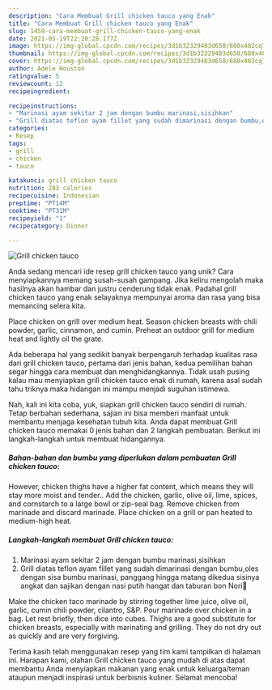 ```yaml
---
description: "Cara Membuat Grill chicken tauco yang Enak"
title: "Cara Membuat Grill chicken tauco yang Enak"
slug: 1459-cara-membuat-grill-chicken-tauco-yang-enak
date: 2021-05-19T22:20:28.177Z
image: https://img-global.cpcdn.com/recipes/3d1b32329483d658/680x482cq70/grill-chicken-tauco-foto-resep-utama.jpg
thumbnail: https://img-global.cpcdn.com/recipes/3d1b32329483d658/680x482cq70/grill-chicken-tauco-foto-resep-utama.jpg
cover: https://img-global.cpcdn.com/recipes/3d1b32329483d658/680x482cq70/grill-chicken-tauco-foto-resep-utama.jpg
author: Adele Houston
ratingvalue: 5
reviewcount: 12
recipeingredient:

recipeinstructions:
- "Marinasi ayam sekitar 2 jam dengan bumbu marinasi,sisihkan"
- "Grill diatas teflon ayam fillet yang sudah dimarinasi dengan bumbu,oles dengan sisa bumbu marinasi, panggang hingga matang dikedua sisinya angkat dan sajikan dengan nasi putih hangat dan taburan bon Nori🤗"
categories:
- Resep
tags:
- grill
- chicken
- tauco

katakunci: grill chicken tauco 
nutrition: 283 calories
recipecuisine: Indonesian
preptime: "PT14M"
cooktime: "PT31M"
recipeyield: "1"
recipecategory: Dinner

---
```



![Grill chicken tauco](https://img-global.cpcdn.com/recipes/3d1b32329483d658/680x482cq70/grill-chicken-tauco-foto-resep-utama.jpg)

Anda sedang mencari ide resep grill chicken tauco yang unik? Cara menyiapkannya memang susah-susah gampang. Jika keliru mengolah maka hasilnya akan hambar dan justru cenderung tidak enak. Padahal grill chicken tauco yang enak selayaknya mempunyai aroma dan rasa yang bisa memancing selera kita.

Place chicken on grill over medium heat. Season chicken breasts with chili powder, garlic, cinnamon, and cumin. Preheat an outdoor grill for medium heat and lightly oil the grate.

Ada beberapa hal yang sedikit banyak berpengaruh terhadap kualitas rasa dari grill chicken tauco, pertama dari jenis bahan, kedua pemilihan bahan segar hingga cara membuat dan menghidangkannya. Tidak usah pusing kalau mau menyiapkan grill chicken tauco enak di rumah, karena asal sudah tahu triknya maka hidangan ini mampu menjadi suguhan istimewa.


Nah, kali ini kita coba, yuk, siapkan grill chicken tauco sendiri di rumah. Tetap berbahan sederhana, sajian ini bisa memberi manfaat untuk membantu menjaga kesehatan tubuh kita. Anda dapat membuat Grill chicken tauco memakai 0 jenis bahan dan 2 langkah pembuatan. Berikut ini langkah-langkah untuk membuat hidangannya.

<!--inarticleads1-->

##### Bahan-bahan dan bumbu yang diperlukan dalam pembuatan Grill chicken tauco:



However, chicken thighs have a higher fat content, which means they will stay more moist and tender.. Add the chicken, garlic, olive oil, lime, spices, and cornstarch to a large bowl or zip-seal bag. Remove chicken from marinade and discard marinade. Place chicken on a grill or pan heated to medium-high heat. 

<!--inarticleads2-->

##### Langkah-langkah membuat Grill chicken tauco:

1. Marinasi ayam sekitar 2 jam dengan bumbu marinasi,sisihkan
1. Grill diatas teflon ayam fillet yang sudah dimarinasi dengan bumbu,oles dengan sisa bumbu marinasi, panggang hingga matang dikedua sisinya angkat dan sajikan dengan nasi putih hangat dan taburan bon Nori🤗


Make the chicken taco marinade by stirring together lime juice, olive oil, garlic, cumin chili powder, cilantro, S&amp;P. Pour marinade over chicken in a bag. Let rest briefly, then dice into cubes. Thighs are a good substitute for chicken breasts, especially with marinating and grilling. They do not dry out as quickly and are very forgiving. 

Terima kasih telah menggunakan resep yang tim kami tampilkan di halaman ini. Harapan kami, olahan Grill chicken tauco yang mudah di atas dapat membantu Anda menyiapkan makanan yang enak untuk keluarga/teman ataupun menjadi inspirasi untuk berbisnis kuliner. Selamat mencoba!
